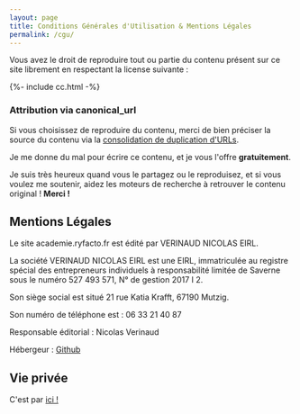 ```yaml
---
layout: page
title: Conditions Générales d'Utilisation & Mentions Légales
permalink: /cgu/
---
```


Vous avez le droit de reproduire tout ou partie du contenu présent sur ce site librement
en respectant la license suivante :

<p>
  {%- include cc.html -%}
</p>

### Attribution via canonical_url

Si vous choisissez de reproduire du contenu, merci de bien préciser la source du contenu
via la [consolidation de duplication d'URLs](https://support.google.com/webmasters/answer/139066?hl=en).

Je me donne du mal pour écrire ce contenu, et je vous l'offre __gratuitement__.

Je suis très heureux quand vous le partagez ou le reproduisez, et si vous voulez me soutenir, aidez les moteurs de recherche à retrouver le contenu original ! __Merci !__

## Mentions Légales

Le site academie.ryfacto.fr est édité par VERINAUD NICOLAS EIRL.

La société VERINAUD NICOLAS EIRL est une EIRL, immatriculée au registre spécial des entrepreneurs individuels à responsabilité limitée de Saverne sous le numéro 527 493 571, N° de gestion 2017 I 2.

Son siège social est situé 21 rue Katia Krafft, 67190 Mutzig.

Son numéro de téléphone est : 06 33 21 40 87

Responsable éditorial : Nicolas Verinaud

Hébergeur : [Github](https://www.github.com)

## Vie privée

C'est par [ici !](/vie-privee)
